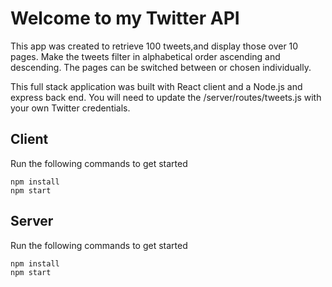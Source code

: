 ﻿# Welcome to my Twitter API

This app was created to retrieve 100 tweets,and display those over 10 pages.  Make the tweets filter in alphabetical order ascending and descending.  The pages can be switched between or chosen individually.  

This full stack application was built with React client and a Node.js and express back end.  You will need to update the /server/routes/tweets.js with your own Twitter credentials.  


## Client
Run the following commands to get started

    npm install
    npm start

## Server
Run the following commands to get started

    npm install
    npm start

